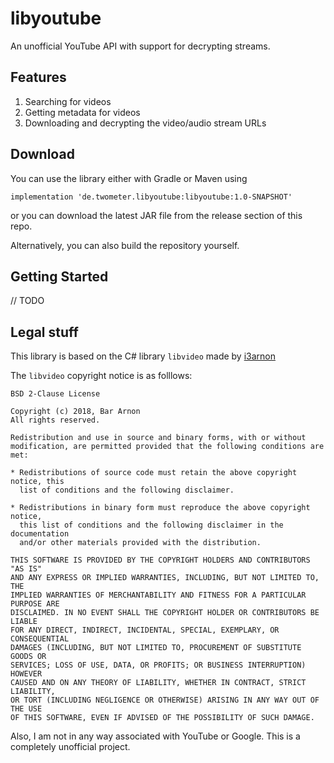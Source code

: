 # libyoutube
An unofficial YouTube API with support for decrypting streams.

## Features
1. Searching for videos
2. Getting metadata for videos
3. Downloading and decrypting the video/audio stream URLs 

## Download
You can use the library either with Gradle or Maven using
```
implementation 'de.twometer.libyoutube:libyoutube:1.0-SNAPSHOT'
```
or you can download the latest JAR file from the release section of this repo.

Alternatively, you can also build the repository yourself.

## Getting Started
// TODO

## Legal stuff
This library is based on the C# library `libvideo` made by [i3arnon](https://github.com/i3arnon)

The `libvideo` copyright notice is as folllows:
```
BSD 2-Clause License

Copyright (c) 2018, Bar Arnon
All rights reserved.

Redistribution and use in source and binary forms, with or without
modification, are permitted provided that the following conditions are met:

* Redistributions of source code must retain the above copyright notice, this
  list of conditions and the following disclaimer.

* Redistributions in binary form must reproduce the above copyright notice,
  this list of conditions and the following disclaimer in the documentation
  and/or other materials provided with the distribution.

THIS SOFTWARE IS PROVIDED BY THE COPYRIGHT HOLDERS AND CONTRIBUTORS "AS IS"
AND ANY EXPRESS OR IMPLIED WARRANTIES, INCLUDING, BUT NOT LIMITED TO, THE
IMPLIED WARRANTIES OF MERCHANTABILITY AND FITNESS FOR A PARTICULAR PURPOSE ARE
DISCLAIMED. IN NO EVENT SHALL THE COPYRIGHT HOLDER OR CONTRIBUTORS BE LIABLE
FOR ANY DIRECT, INDIRECT, INCIDENTAL, SPECIAL, EXEMPLARY, OR CONSEQUENTIAL
DAMAGES (INCLUDING, BUT NOT LIMITED TO, PROCUREMENT OF SUBSTITUTE GOODS OR
SERVICES; LOSS OF USE, DATA, OR PROFITS; OR BUSINESS INTERRUPTION) HOWEVER
CAUSED AND ON ANY THEORY OF LIABILITY, WHETHER IN CONTRACT, STRICT LIABILITY,
OR TORT (INCLUDING NEGLIGENCE OR OTHERWISE) ARISING IN ANY WAY OUT OF THE USE
OF THIS SOFTWARE, EVEN IF ADVISED OF THE POSSIBILITY OF SUCH DAMAGE.
```

Also, I am not in any way associated with YouTube or Google. This is a completely unofficial project.